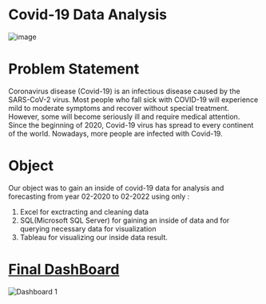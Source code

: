 # Covid-19 Data Analysis
![image](https://user-images.githubusercontent.com/22665704/164947473-b889a6d1-ec21-4019-910d-8390b21dce3c.png)

# Problem Statement

Coronavirus disease (Covid-19) is an infectious disease caused by the SARS-CoV-2 virus. Most people who fall sick with COVID-19 will experience mild to moderate symptoms and recover without special treatment. However, some will become seriously ill and require medical attention. Since the beginning of 2020, Covid-19 virus has spread to every continent of the world. Nowadays, more people are infected with Covid-19.

# Object

Our object was to gain an inside of covid-19 data for analysis and forecasting from year 02-2020 to 02-2022 using only :

1) Excel for exctracting and cleaning data
2) SQL(Microsoft SQL Server) for gaining an inside of data and for querying necessary data for visualization
3) Tableau for visualizing our inside data result.

# [Final DashBoard](https://public.tableau.com/views/CovidProjectDashboard_16552268158640/Dashboard1?:language=en-US&publish=yes&:display_count=n&:origin=viz_share_link)
![Dashboard 1](https://user-images.githubusercontent.com/22665704/173814427-0abffdc3-3bcc-4cc9-a57c-b4cea4ec7d2a.png)


